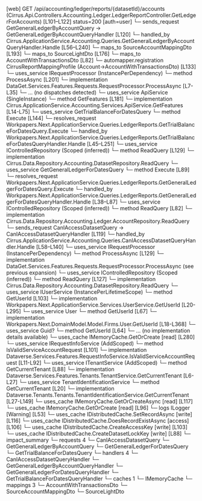 [web] GET /api/accounting/ledger/reports/{datasetId}/accounts  (Cirrus.Api.Controllers.Accounting.Ledger.LedgerReportController.GetLedgerForAccounts)  [L101–L122] status=200 [auth=user]
  └─ sends_request GetGeneralLedgerByAccountQuery -> GetGeneralLedgerByAccountQueryHandler [L120]
    └─ handled_by Cirrus.ApplicationService.Accounting.Queries.GetGeneralLedgerByAccountQueryHandler.Handle [L56–L240]
      └─ maps_to SourceAccountMappingDto [L193]
      └─ maps_to SourceLightDto [L176]
      └─ maps_to AccountWithTransactionsDto [L82]
        └─ automapper.registration CirrusReportMappingProfile (Account->AccountWithTransactionsDto) [L133]
      └─ uses_service IRequestProcessor (InstancePerDependency)
        └─ method ProcessAsync [L201]
          └─ implementation DataGet.Services.Features.Requests.RequestProcessor.ProcessAsync [L7-L35]
            └─ ... (no dispatches detected)
      └─ uses_service ApiService (SingleInstance)
        └─ method GetFeatures [L181]
          └─ implementation Cirrus.ApplicationService.Accounting.Services.ApiService.GetFeatures [L14-L75]
      └─ uses_service GetTrialBalanceForDatesQuery
        └─ method Execute [L144]
          └─ resolves_request Workpapers.Next.ApplicationService.Queries.LedgerReports.GetTrialBalanceForDatesQuery.Execute
            └─ handled_by Workpapers.Next.ApplicationService.Queries.LedgerReports.GetTrialBalanceForDatesQueryHandler.Handle [L45–L251]
      └─ uses_service IControlledRepository<Dataset> (Scoped (inferred))
        └─ method ReadQuery [L129]
          └─ implementation Cirrus.Data.Repository.Accounting.DatasetRepository.ReadQuery
      └─ uses_service GetGeneralLedgerForDatesQuery
        └─ method Execute [L89]
          └─ resolves_request Workpapers.Next.ApplicationService.Queries.LedgerReports.GetGeneralLedgerForDatesQuery.Execute
            └─ handled_by Workpapers.Next.ApplicationService.Queries.LedgerReports.GetGeneralLedgerForDatesQueryHandler.Handle [L38–L87]
      └─ uses_service IControlledRepository<Account> (Scoped (inferred))
        └─ method ReadQuery [L82]
          └─ implementation Cirrus.Data.Repository.Accounting.Ledger.AccountRepository.ReadQuery
  └─ sends_request CanIAccessDatasetQuery -> CanIAccessDatasetQueryHandler [L119]
    └─ handled_by Cirrus.ApplicationService.Accounting.Queries.CanIAccessDatasetQueryHandler.Handle [L58–L140]
      └─ uses_service IRequestProcessor (InstancePerDependency)
        └─ method ProcessAsync [L129]
          └─ implementation DataGet.Services.Features.Requests.RequestProcessor.ProcessAsync (see previous expansion)
      └─ uses_service IControlledRepository<Dataset> (Scoped (inferred))
        └─ method ReadQuery [L127]
          └─ implementation Cirrus.Data.Repository.Accounting.DatasetRepository.ReadQuery
      └─ uses_service IUserService (InstancePerLifetimeScope)
        └─ method GetUserId [L103]
          └─ implementation Workpapers.Next.ApplicationService.Services.UserService.GetUserId [L20-L295]
            └─ uses_service User
              └─ method GetUserId [L67]
                └─ implementation Workpapers.Next.DomainModel.Model.Firms.User.GetUserId [L18-L368]
            └─ uses_service Guid?
              └─ method GetUserId [L64]
                └─ ... (no implementation details available)
            └─ uses_cache IMemoryCache.GetOrCreate [read] [L280]
      └─ uses_service IRequestInfoService (AddScoped)
        └─ method IsValidServiceAccountRequest [L101]
          └─ implementation Dataverse.Services.Features.RequestInfoService.IsValidServiceAccountRequest [L11-L92]
      └─ uses_service ITenantService (AddScoped)
        └─ method GetCurrentTenant [L88]
          └─ implementation Dataverse.Services.Features.Tenants.TenantService.GetCurrentTenant [L6-L27]
            └─ uses_service TenantIdentificationService
              └─ method GetCurrentTenant [L20]
                └─ implementation Dataverse.Tenants.Tenants.TenantIdentificationService.GetCurrentTenant [L27-L149]
                  └─ uses_cache IMemoryCache.GetOrCreateAsync [read] [L117]
                  └─ uses_cache IMemoryCache.GetOrCreate [read] [L96]
                  └─ logs ILogger<ITenantIdentificationService> [Warning] [L53]
      └─ uses_cache IDistributedCache.SetRecordAsync [write] [L116]
      └─ uses_cache IDistributedCache.DoesRecordExistAsync [access] [L106]
      └─ uses_cache IDistributedCache.CreateAccessKey [write] [L103]
      └─ uses_cache IDistributedCache.CreateDatasetLockKey [write] [L88]
  └─ impact_summary
    └─ requests 4
      └─ CanIAccessDatasetQuery
      └─ GetGeneralLedgerByAccountQuery
      └─ GetGeneralLedgerForDatesQuery
      └─ GetTrialBalanceForDatesQuery
    └─ handlers 4
      └─ CanIAccessDatasetQueryHandler
      └─ GetGeneralLedgerByAccountQueryHandler
      └─ GetGeneralLedgerForDatesQueryHandler
      └─ GetTrialBalanceForDatesQueryHandler
    └─ caches 1
      └─ IMemoryCache
    └─ mappings 3
      └─ AccountWithTransactionsDto
      └─ SourceAccountMappingDto
      └─ SourceLightDto

